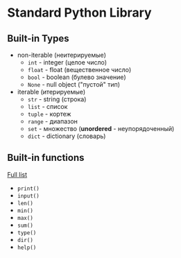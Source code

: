 # Standard Python Library
## Built-in Types
* non-iterable (неитерируемые)
    * `int` - integer (целое число)
    * `float` - float (вещественное число)
    * `bool` - boolean (булево значение)
    * `None` - null object ("пустой" тип) 
* iterable (итерируемые)
    * `str` - string (строка)
    * `list` - список
    * `tuple` - кортеж
    * `range` - диапазон
    * `set` - множество (**unordered** - неупорядоченный)
    * `dict` - dictionary (словарь)

## Built-in functions
[Full list](https://docs.python.org/3/library/functions.html#built-in-functions)
* `print()`
* `input()`
* `len()`
* `min()`
* `max()`
* `sum()`
* `type()`
* `dir()`
* `help()`
